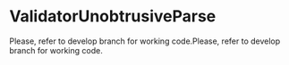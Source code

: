 # ValidatorUnobtrusiveParse
Please, refer to develop branch for working code.Please, refer to develop branch for working code.
